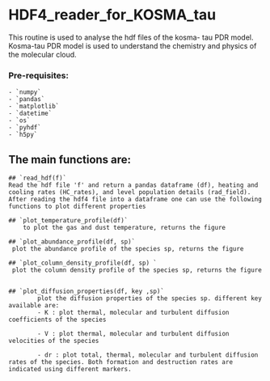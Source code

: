 # HDF4_reader_for_KOSMA_tau

This routine is used to analyse the hdf files of the kosma- tau PDR model.
Kosma-tau PDR model is used to understand the chemistry and physics of the molecular cloud.
### Pre-requisites:
    - `numpy`
    - `pandas`
    - `matplotlib`
    - `datetime`
    - `os`
    - `pyhdf`
    - `h5py`

## The main functions are:
    ## `read_hdf(f)`
    Read the hdf file 'f' and return a pandas dataframe (df), heating and cooling rates (HC_rates), and level population details (rad_field). After reading the hdf4 file into a dataframe one can use the following functions to plot different properties

    ## `plot_temperature_profile(df)` 
        to plot the gas and dust temperature, returns the figure
    
    ## `plot_abundance_profile(df, sp)`
     plot the abundance profile of the species sp, returns the figure
    
    ## `plot_column_density_profile(df, sp) `
     plot the column density profile of the species sp, returns the figure
     
    
    ## `plot_diffusion_properties(df, key ,sp)`
            plot the diffusion properties of the species sp. different key available are:
            - K : plot thermal, molecular and turbulent diffusion coefficients of the species
            
            - V : plot thermal, molecular and turbulent diffusion velocities of the species
                        
            - dr : plot total, thermal, molecular and turbulent diffusion rates of the species. Both formation and destruction rates are indicated using different markers.
